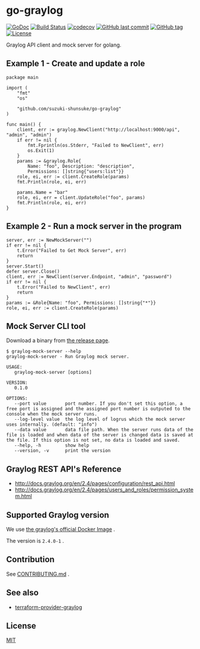 # go-graylog

[![GoDoc](http://img.shields.io/badge/go-documentation-blue.svg?style=flat-square)](http://godoc.org/github.com/suzuki-shunsuke/go-graylog)
[![Build Status](https://travis-ci.org/suzuki-shunsuke/go-graylog.svg?branch=master)](https://travis-ci.org/suzuki-shunsuke/go-graylog)
[![codecov](https://codecov.io/gh/suzuki-shunsuke/go-graylog/branch/master/graph/badge.svg)](https://codecov.io/gh/suzuki-shunsuke/go-graylog)
[![GitHub last commit](https://img.shields.io/github/last-commit/suzuki-shunsuke/go-graylog.svg)](https://github.com/suzuki-shunsuke/go-graylog)
[![GitHub tag](https://img.shields.io/github/tag/suzuki-shunsuke/go-graylog.svg)](https://github.com/suzuki-shunsuke/go-graylog/releases)
[![License](http://img.shields.io/badge/license-mit-blue.svg?style=flat-square)](https://raw.githubusercontent.com/suzuki-shunsuke/go-graylog/master/LICENSE)

Graylog API client and mock server for golang.

## Example 1 - Create and update a role

```golang
package main

import (
	"fmt"
	"os"

	"github.com/suzuki-shunsuke/go-graylog"
)

func main() {
	client, err := graylog.NewClient("http://localhost:9000/api", "admin", "admin")
	if err != nil {
		fmt.Fprintln(os.Stderr, "Failed to NewClient", err)
		os.Exit(1)
	}
	params := &graylog.Role{
		Name: "foo", Description: "description",
		Permissions: []string{"users:list"}}
	role, ei, err := client.CreateRole(params)
	fmt.Println(role, ei, err)

	params.Name = "bar"
	role, ei, err = client.UpdateRole("foo", params)
	fmt.Println(role, ei, err)
}
```

## Example 2 - Run a mock server in the program

```golang
server, err := NewMockServer("")
if err != nil {
	t.Error("Failed to Get Mock Server", err)
	return
}
server.Start()
defer server.Close()
client, err := NewClient(server.Endpoint, "admin", "password")
if err != nil {
	t.Error("Failed to NewClient", err)
	return
}
params := &Role{Name: "foo", Permissions: []string{"*"}}
role, ei, err := client.CreateRole(params)
```

## Mock Server CLI tool

Download a binary from [the release page](https://github.com/suzuki-shunsuke/go-graylog/releases).

```
$ graylog-mock-server --help
graylog-mock-server - Run Graylog mock server.

USAGE:
   graylog-mock-server [options]

VERSION:
   0.1.0

OPTIONS:
   --port value       port number. If you don't set this option, a free port is assigned and the assigned port number is outputed to the console when the mock server runs.
   --log-level value  the log level of logrus which the mock server uses internally. (default: "info")
   --data value       data file path. When the server runs data of the file is loaded and when data of the server is changed data is saved at the file. If this option is not set, no data is loaded and saved.
   --help, -h         show help
   --version, -v      print the version
```

## Graylog REST API's Reference

* http://docs.graylog.org/en/2.4/pages/configuration/rest_api.html
* http://docs.graylog.org/en/2.4/pages/users_and_roles/permission_system.html

## Supported Graylog version

We use [the graylog's official Docker Image](https://hub.docker.com/r/graylog/graylog/) .

The version is `2.4.0-1` .

## Contribution

See [CONTRIBUTING.md](CONTRIBUTING.md) .

## See also

* [terraform-provider-graylog](https://github.com/suzuki-shunsuke/terraform-provider-graylog)

## License

[MIT](LICENSE)
